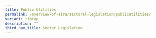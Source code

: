 ```yaml
---
title: Public Utilities
permalink: /overview-of-sira/sectoral-legislation/publicutilities/
variant: tiptap
description: ""
third_nav_title: Sector Legislation
---
```

